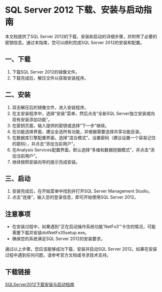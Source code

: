 # SQL Server 2012 下载、安装与启动指南

本文档提供了SQL Server 2012的下载、安装和启动的详细步骤，并附带了必要的密钥信息。通过本指南，您可以顺利完成SQL Server 2012的安装和配置。

## 一、下载

1. 下载SQL Server 2012的镜像文件。
2. 下载完成后，解压文件以获取安装程序。

## 二、安装

1. 双击解压后的镜像文件，进入安装程序。
2. 在主安装程序中，选择“安装”菜单，然后点击“全新SQL Server独立安装或向现有安装添加功能”。
3. 在密钥页面，输入提供的密钥或选择“下一步”继续。
4. 在功能选择界面，建议全选所有功能，并根据需要选择共享功能目录。
5. 在数据库引擎配置界面，选择“混合模式”，设置密码（建议设置一个容易记住的密码），并点击“添加当前用户”。
6. 在Analysis Services配置界面，默认选择“多维和数据挖掘模式”，并点击“添加当前用户”。
7. 继续按照安装向导的提示完成安装。

## 三、启动

1. 安装完成后，在开始菜单中找到并打开SQL Server Management Studio。
2. 点击“连接”，输入您的登录信息，即可开始使用SQL Server 2012。

## 注意事项

- 在安装过程中，如果遇到“正在启动操作系统功能'NetFx3'”卡住的情况，可能需要下载并安装dotNetFx35setup.exe。
- 确保您的系统满足SQL Server 2012的安装要求。

通过以上步骤，您应该能够成功下载、安装并启动SQL Server 2012。如果在安装过程中遇到任何问题，请参考官方文档或寻求技术支持。

## 下载链接

[SQLServer2012下载安装与启动指南](https://pan.quark.cn/s/8dcbc8da3e1b)